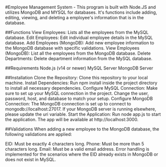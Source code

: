 #Employee Management System -
    This program is built with Node.JS and utilizes MongoDB and MYSQL for databases.
It's functions include adding, editing, viewing, and deleting a employee's information
that is in the database.

##Functions
View Employees: Lists all the employees from the MySQL database.
Edit Employees: Edit individual employee details in the MySQL database.
Add Employees (MongoDB): Add new employee information to the MongoDB database with specific validations.
View Employees (MongoDB): List all the employees from the MongoDB database.
Delete Departments: Delete department information from the MySQL database.

##Requirements
Node.js (v14 or newer)
MySQL Server
MongoDB Server

##Installation
Clone the Repository: Clone this repository to your local machine.
Install Dependencies: Run npm install inside the project directory to install all necessary dependencies.
Configure MySQL Connection: Make sure to set up your MySQL connection in the project. Change the user, password, host, and database to match your setup.
Configure MongoDB Connection: The MongoDB connection is set up to connect to mongodb://localhost:27017. If your MongoDB server is running elsewhere, please update the uri variable.
Start the Application: Run node app.js to start the application. The app will be available at http://localhost:3000.

##Validations
When adding a new employee to the MongoDB database, the following validations are applied:

EID: Must be exactly 4 characters long.
Phone: Must be more than 5 characters long.
Email: Must be a valid email address.
Error handling is implemented for the scenarios where the EID already exists in MongoDB or does not exist in MySQL.
